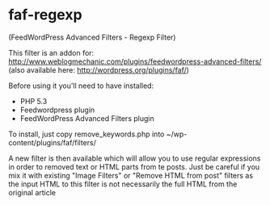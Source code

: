 faf-regexp
==========
(FeedWordPress Advanced Filters - Regexp Filter)

This filter is an addon for: 
http://www.weblogmechanic.com/plugins/feedwordpress-advanced-filters/ 
(also available here: http://wordpress.org/plugins/faf/)

Before using it you'll need to have installed:
- PHP 5.3
- Feedwordpress plugin
- FeedWordPress Advanced Filters plugin

To install, just copy remove_keywords.php into ~/wp-content/plugins/faf/filters/

A new filter is then available which will allow you to use regular expressions
in order to removed text or HTML parts from te posts.
Just be careful if you mix it with existing "Image Filters" or "Remove HTML from post" 
filters as the input HTML to this filter is not necessarily the full HTML from the original article
